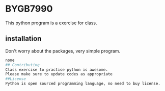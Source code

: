 # BYGB7990
This python program is a exercise for class.
## installation
Don't worry about the packages, very simple program.
```bash
none
## Contributing 
Class exercise to practise python is awesome.
Please make sure to update codes as appropriate
##License
Python is open sourced programming language, no need to buy license.
